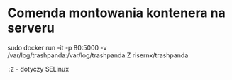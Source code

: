 # Comenda montowania kontenera na serveru 

 sudo docker run -it -p 80:5000 -v /var/log/trashpanda:/var/log/trashpanda:Z risernx/trashpanda
 
 ```:Z``` - dotyczy SELinux
